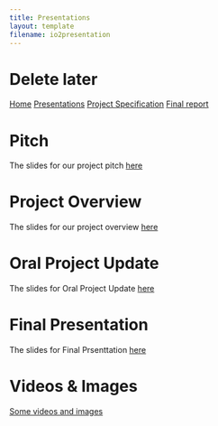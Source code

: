 ```yaml
---
title: Presentations
layout: template
filename: io2presentation
--- 
```

# Delete later
[Home](index.md)
[Presentations](io2presentation.md)
[Project Specification](io3projectspecification.md)
[Final report](io4finalreport.md)

# Pitch
The slides for our project pitch [here](/pdf/pitch.pdf)
# Project Overview
The slides for our project overview [here](https://docs.google.com/presentation/d/18QtIrN1REmKfUDlTH0NVAspU7pRvNAM4/edit#slide=id.p1)
# Oral Project Update
The slides for Oral Project Update [here](https://docs.google.com/presentation/d/1TG9eMhsA4Pwc77WO76d4fqHQT0GNVtCgYHH7xJgbWuQ/edit#slide=id.gd60a4101df_0_0)
# Final Presentation
The slides for Final Prsenttation [here](https://docs.google.com/presentation/d/1TG9eMhsA4Pwc77WO76d4fqHQT0GNVtCgYHH7xJgbWuQ/edit#slide=id.gd60a4101df_0_0)

# Videos & Images
[Some videos and images](https://drive.google.com/drive/folders/1a5_-kiwCNqwtQX88afZiK7eclBPzPwNT?usp=sharing)